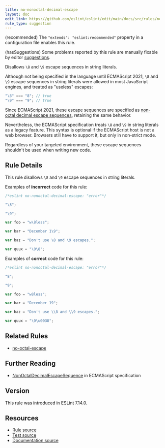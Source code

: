 ```yaml
---
title: no-nonoctal-decimal-escape
layout: doc
edit_link: https://github.com/eslint/eslint/edit/main/docs/src/rules/no-nonoctal-decimal-escape.md
rule_type: suggestion
---
```




(recommended) The `"extends": "eslint:recommended"` property in a configuration file enables this rule.



(hasSuggestions) Some problems reported by this rule are manually fixable by editor [suggestions](../developer-guide/working-with-rules#providing-suggestions).

Disallows `\8` and `\9` escape sequences in string literals.

Although not being specified in the language until ECMAScript 2021, `\8` and `\9` escape sequences in string literals were allowed in most JavaScript engines, and treated as "useless" escapes:

```js
"\8" === "8"; // true
"\9" === "9"; // true
```

Since ECMAScript 2021, these escape sequences are specified as [non-octal decimal escape sequences](https://tc39.es/ecma262/#prod-annexB-NonOctalDecimalEscapeSequence), retaining the same behavior.

Nevertheless, the ECMAScript specification treats `\8` and `\9` in string literals as a legacy feature. This syntax is optional if the ECMAScript host is not a web browser. Browsers still have to support it, but only in non-strict mode.

Regardless of your targeted environment, these escape sequences shouldn't be used when writing new code.

## Rule Details

This rule disallows `\8` and `\9` escape sequences in string literals.

Examples of **incorrect** code for this rule:

```js
/*eslint no-nonoctal-decimal-escape: "error"*/

"\8";

"\9";

var foo = "w\8less";

var bar = "December 1\9";

var baz = "Don't use \8 and \9 escapes.";

var quux = "\0\8";
```

Examples of **correct** code for this rule:

```js
/*eslint no-nonoctal-decimal-escape: "error"*/

"8";

"9";

var foo = "w8less";

var bar = "December 19";

var baz = "Don't use \\8 and \\9 escapes.";

var quux = "\0\u0038";
```

## Related Rules

* [no-octal-escape](no-octal-escape)

## Further Reading

* [NonOctalDecimalEscapeSequence](https://tc39.es/ecma262/#prod-annexB-NonOctalDecimalEscapeSequence) in ECMAScript specification

## Version

This rule was introduced in ESLint 7.14.0.

## Resources

* [Rule source](https://github.com/eslint/eslint/tree/HEAD/lib/rules/no-nonoctal-decimal-escape.js)
* [Test source](https://github.com/eslint/eslint/tree/HEAD/tests/lib/rules/no-nonoctal-decimal-escape.js)
* [Documentation source](https://github.com/eslint/eslint/tree/HEAD/docs/src/rules/no-nonoctal-decimal-escape.md)
